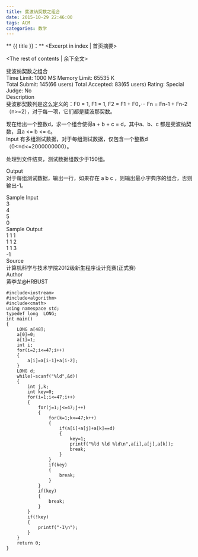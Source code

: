 ```yaml
---
title: 斐波纳契数之组合
date: 2015-10-29 22:46:00
tags: ACM
categories: 数学
---
```


** {{ title }}：** <Excerpt in index | 首页摘要>
<!-- more -->
<The rest of contents | 余下全文>

斐波纳契数之组合   
Time Limit: 1000 MS	Memory Limit: 65535 K   
Total Submit: 145(66 users)	Total Accepted: 83(65 users)	Rating: 	Special Judge: No   
Description   
斐波那契数列是这么定义的：F0 = 1, F1 = 1, F2 = F1 + F0，··· Fn = Fn-1 + Fn-2（n>=2），对于每一项，它们都是斐波那契数。   

现在给出一个整数d，求一个组合使得a + b + c = d，其中a、b、c 都是斐波纳契数，且a <= b <= c。   
Input
有多组测试数据，对于每组测试数据，仅包含一个整数d（0<=d<=2000000000）。   

处理到文件结束，测试数据组数少于150组。   

Output   
对于每组测试数据，输出一行，如果存在 a b c ，则输出最小字典序的组合，否则输出-1。   

Sample Input   
3   
4   
5   
0   
Sample Output   
1 1 1   
1 1 2   
1 1 3   
-1   
Source   
计算机科学与技术学院2012级新生程序设计竞赛(正式赛)   
Author   
黄李龙@HRBUST   


```
#include<iostream>
#include<algorithm>
#include<cmath>
using namespace std;
typedef long  LONG;
int main()
{
    LONG a[48];
    a[0]=0;
    a[1]=1;
    int i;
    for(i=2;i<=47;i++)
    {
        a[i]=a[i-1]+a[i-2];
    }
    LONG d;
    while(~scanf("%ld",&d))
    {
        int j,k;
        int key=0;
        for(i=1;i<=47;i++)
        {
            for(j=1;j<=47;j++)
            {
                for(k=1;k<=47;k++)
                {
                    if(a[i]+a[j]+a[k]==d)
                    {
                        key=1;
                        printf("%ld %ld %ld\n",a[i],a[j],a[k]);
                        break;
                    }
                }
                if(key)
                {
                    break;
                }
            }
            if(key)
            {
                break;
            }
        }
        if(!key)
        {
            printf("-1\n");
        }
    }
    return 0;
}
```

